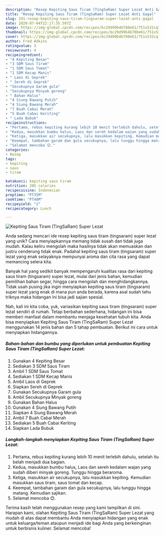 ```yaml
---
description: "Resep Kepiting Saus Tiram (TingSaRam) Super Lezat Anti Gagal"
title: "Resep Kepiting Saus Tiram (TingSaRam) Super Lezat Anti Gagal"
slug: 191-resep-kepiting-saus-tiram-tingsaram-super-lezat-anti-gagal
date: 2020-07-04T22:17:35.597Z
image: https://img-global.cpcdn.com/recipes/bc29d99b4b780e61/751x532cq70/kepiting-saus-tiram-tingsaram-super-lezat-foto-resep-utama.jpg
thumbnail: https://img-global.cpcdn.com/recipes/bc29d99b4b780e61/751x532cq70/kepiting-saus-tiram-tingsaram-super-lezat-foto-resep-utama.jpg
cover: https://img-global.cpcdn.com/recipes/bc29d99b4b780e61/751x532cq70/kepiting-saus-tiram-tingsaram-super-lezat-foto-resep-utama.jpg
author: Fred Adkins
ratingvalue: 3
reviewcount: 4
recipeingredient:
- "4 Kepiting Besar"
- "3 SDM Saus Tiram"
- "1 SDM Saus Tomat"
- "1 SDM Kecap Manis"
- " Laos di Geprek"
- " Sereh di Geprek"
- "Secukupnya Garam gula"
- "Secukupnya Minyak goreng"
- " Bahan Halus"
- "4 Siung Bawang Putih"
- "4 Siung Bawang Merah"
- "7 Buah Cabai Merah"
- "5 Buah Cabai Keriting"
- " Lada Bubuk"
recipeinstructions:
- "Pertama, rebus kepiting kurang lebih 10 menit terlebih dahulu, setelah itu belah menjadi dua bagian."
- "Kedua, masukkan bumbu halus, Laos dan sereh kedalam wajan yang sudah diberi minyak goreng. Tunggu hingga beraroma."
- "Ketiga, masukkan air secukupnya, lalu masukkan kepiting. Kemudian masukkan saus tiram, saus tomat dan kecap."
- "Keempat, tambahan garam dan gula secukupnya, lalu tunggu hingga matang. Kemudian sajikan."
- "Selamat mencoba 😊."
categories:
- Resep
tags:
- kepiting
- saus
- tiram

katakunci: kepiting saus tiram 
nutrition: 205 calories
recipecuisine: Indonesian
preptime: "PT35M"
cooktime: "PT48M"
recipeyield: "2"
recipecategory: Lunch

---
```



![Kepiting Saus Tiram (TingSaRam) Super Lezat](https://img-global.cpcdn.com/recipes/bc29d99b4b780e61/751x532cq70/kepiting-saus-tiram-tingsaram-super-lezat-foto-resep-utama.jpg)

Anda sedang mencari ide resep kepiting saus tiram (tingsaram) super lezat yang unik? Cara menyiapkannya memang tidak susah dan tidak juga mudah. Kalau keliru mengolah maka hasilnya tidak akan memuaskan dan justru cenderung tidak enak. Padahal kepiting saus tiram (tingsaram) super lezat yang enak selayaknya mempunyai aroma dan cita rasa yang dapat memancing selera kita.

Banyak hal yang sedikit banyak mempengaruhi kualitas rasa dari kepiting saus tiram (tingsaram) super lezat, mulai dari jenis bahan, kemudian pemilihan bahan segar, hingga cara mengolah dan menghidangkannya. Tidak usah pusing jika ingin menyiapkan kepiting saus tiram (tingsaram) super lezat yang enak di mana pun anda berada, karena asal sudah tahu triknya maka hidangan ini bisa jadi sajian spesial.




Nah, kali ini kita coba, yuk, variasikan kepiting saus tiram (tingsaram) super lezat sendiri di rumah. Tetap berbahan sederhana, hidangan ini bisa memberi manfaat dalam membantu menjaga kesehatan tubuh kita. Anda bisa menyiapkan Kepiting Saus Tiram (TingSaRam) Super Lezat menggunakan 14 jenis bahan dan 5 tahap pembuatan. Berikut ini cara untuk menyiapkan hidangannya.

<!--inarticleads1-->

##### Bahan-bahan dan bumbu yang diperlukan untuk pembuatan Kepiting Saus Tiram (TingSaRam) Super Lezat:

1. Gunakan 4 Kepiting Besar
1. Sediakan 3 SDM Saus Tiram
1. Ambil 1 SDM Saus Tomat
1. Sediakan 1 SDM Kecap Manis
1. Ambil  Laos di Geprek
1. Siapkan  Sereh di Geprek
1. Gunakan Secukupnya Garam gula
1. Ambil Secukupnya Minyak goreng
1. Gunakan  Bahan Halus
1. Gunakan 4 Siung Bawang Putih
1. Siapkan 4 Siung Bawang Merah
1. Ambil 7 Buah Cabai Merah
1. Sediakan 5 Buah Cabai Keriting
1. Siapkan  Lada Bubuk




<!--inarticleads2-->

##### Langkah-langkah menyiapkan Kepiting Saus Tiram (TingSaRam) Super Lezat:

1. Pertama, rebus kepiting kurang lebih 10 menit terlebih dahulu, setelah itu belah menjadi dua bagian.
1. Kedua, masukkan bumbu halus, Laos dan sereh kedalam wajan yang sudah diberi minyak goreng. Tunggu hingga beraroma.
1. Ketiga, masukkan air secukupnya, lalu masukkan kepiting. Kemudian masukkan saus tiram, saus tomat dan kecap.
1. Keempat, tambahan garam dan gula secukupnya, lalu tunggu hingga matang. Kemudian sajikan.
1. Selamat mencoba 😊.




Terima kasih telah menggunakan resep yang kami tampilkan di sini. Harapan kami, olahan Kepiting Saus Tiram (TingSaRam) Super Lezat yang mudah di atas dapat membantu Anda menyiapkan hidangan yang enak untuk keluarga/teman ataupun menjadi ide bagi Anda yang berkeinginan untuk berbisnis kuliner. Selamat mencoba!
